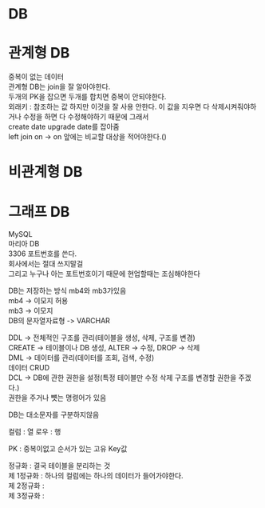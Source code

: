 # DB

# 관계형 DB 
중복이 없는 데이터  
관계형 DB는 join을 잘 알아야한다.  
두개의 PK을 잡으면 두개를 합치면 중복이 안되야한다.  
외래키 : 참조하는 값 하지만 이것을 잘 사용 안한다. 이 값을 지우면 다 삭제시켜줘야하거나 수정을 하면 다 수정해야하기 때문에 그래서  
create date upgrade date를 잡아줌  
left join on -> on 앞에는 비교할 대상을 적어야한다.()
# 비관계형 DB

# 그래프 DB



MySQL  
마리아 DB   
3306 포트번호를 쓴다.  
회사에서는 절대 쓰지말걸  
그리고 누구나 아는 포트번호이기 때문에 현업할때는 조심해야한다  

DB는 저장하는 방식 mb4와 mb3가있음  
mb4 -> 이모지 허용  
mb3 -> 이모지   
DB의 문자열자료형 -> VARCHAR  

DDL -> 전체적인 구조를 관리(테이블을 생성, 삭제, 구조를 변경)  
CREATE -> 테이블이나 DB 생성, ALTER -> 수정, DROP -> 삭제  
DML -> 데이터를 관리(데이터를 조회, 검색, 수정)  
데이터 CRUD  
DCL -> DB에 관한 권한을 설정(특정 테이블만 수정 삭제 구조를 변경할 권한을 주겠다.)  
권한을 주거나 뻇는 명령어가 있음  

DB는 대소문자를 구분하지않음  

컬럼 : 열 로우 : 행  

PK : 중복이없고 순서가 있는 고유 Key값  
 
정규화 : 결국 테이블을 분리하는 것  
제 1정규화 : 하나의 컬럼에는 하나의 데이터가 들어가야한다.  
제 2정규화 :   
제 3정규화 :   
